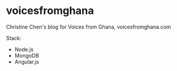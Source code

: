 voicesfromghana
===============

Christine Chen's blog for Voices from Ghana, voicesfromghana.com

Stack:
- Node.js
- MongoDB
- Angular.js
